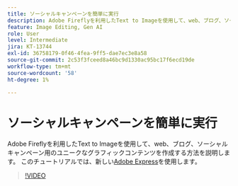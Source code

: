 ```yaml
---
title: ソーシャルキャンペーンを簡単に実行
description: Adobe Fireflyを利用したText to Imageを使用して、web、ブログ、ソーシャルキャンペーン用のユニークなグラフィックコンテンツを作成する方法を説明します
feature: Image Editing, Gen AI
role: User
level: Intermediate
jira: KT-13744
exl-id: 36758179-0f46-4fea-9ff5-dae7ec3e8a58
source-git-commit: 2c53f3fceed8a46bc9d1330ac95bc17f6ecd19de
workflow-type: tm+mt
source-wordcount: '58'
ht-degree: 1%

---
```


# ソーシャルキャンペーンを簡単に実行

Adobe Fireflyを利用したText to Imageを使用して、web、ブログ、ソーシャルキャンペーン用のユニークなグラフィックコンテンツを作成する方法を説明します。 このチュートリアルでは、新しい[Adobe Express](https://www.adobe.com/express/)を使用します。

>[!VIDEO](https://video.tv.adobe.com/v/3441364?quality=12&learn=on&hidetitle=true&captions=jpn)
